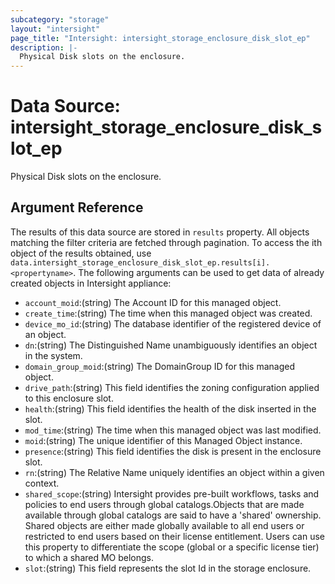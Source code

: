 ```yaml
---
subcategory: "storage"
layout: "intersight"
page_title: "Intersight: intersight_storage_enclosure_disk_slot_ep"
description: |-
  Physical Disk slots on the enclosure.
---
```


# Data Source: intersight_storage_enclosure_disk_slot_ep
Physical Disk slots on the enclosure.
## Argument Reference
The results of this data source are stored in `results` property.
All objects matching the filter criteria are fetched through pagination.
To access the ith object of the results obtained, use `data.intersight_storage_enclosure_disk_slot_ep.results[i].<propertyname>`.
The following arguments can be used to get data of already created objects in Intersight appliance:
* `account_moid`:(string) The Account ID for this managed object. 
* `create_time`:(string) The time when this managed object was created. 
* `device_mo_id`:(string) The database identifier of the registered device of an object. 
* `dn`:(string) The Distinguished Name unambiguously identifies an object in the system. 
* `domain_group_moid`:(string) The DomainGroup ID for this managed object. 
* `drive_path`:(string) This field identifies the zoning configuration applied to  this enclosure slot. 
* `health`:(string) This field identifies the health of the disk inserted in the slot. 
* `mod_time`:(string) The time when this managed object was last modified. 
* `moid`:(string) The unique identifier of this Managed Object instance. 
* `presence`:(string) This field identifies the disk is present in the enclosure slot. 
* `rn`:(string) The Relative Name uniquely identifies an object within a given context. 
* `shared_scope`:(string) Intersight provides pre-built workflows, tasks and policies to end users through global catalogs.Objects that are made available through global catalogs are said to have a 'shared' ownership. Shared objects are either made globally available to all end users or restricted to end users based on their license entitlement. Users can use this property to differentiate the scope (global or a specific license tier) to which a shared MO belongs. 
* `slot`:(string) This field represents the slot Id in the storage enclosure. 
 